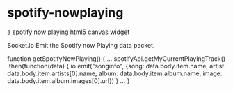 # spotify-nowplaying
a spotify now playing html5 canvas widget

Socket.io Emit the Spotify now Playing data packet.

function getSpotifyNowPlaying() {
...
      spotifyApi.getMyCurrentPlayingTrack()
        .then(function(data) {
          io.emit("songinfo", {song: data.body.item.name, artist: data.body.item.artists[0].name, album: data.body.item.album.name, image: data.body.item.album.images[0].url})
        }
...
  }
